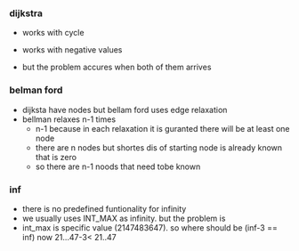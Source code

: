 ### dijkstra 
- works with cycle 
- works with negative values 

- but the problem accures when both of them arrives 

### belman ford 
- dijksta have nodes but bellam ford uses edge relaxation
- bellman relaxes n-1 times 
    - n-1 because in each relaxation it is guranted there will be at least one node 
    - there are n nodes but shortes dis of starting node is already known that is zero 
    - so there are n-1 noods that need tobe known

### inf 
- there is no predefined funtionality for infinity
- we usually uses INT_MAX as infinity. but the problem is 
- int_max is specific value (2147483647). so where should be (inf-3 == inf) now 21...47-3< 21..47

